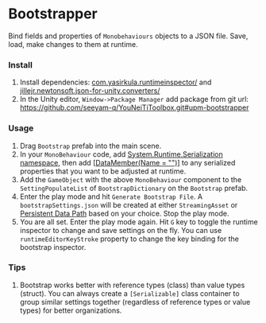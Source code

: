# Bootstrapper 

Bind fields and properties of `Monobehaviours` objects to a JSON file. Save, load, make changes to them at runtime.

### Install
1. Install dependencies: [com.yasirkula.runtimeinspector/](https://openupm.com/packages/com.yasirkula.runtimeinspector/) and [jillejr.newtonsoft.json-for-unity.converters/](https://openupm.com/packages/jillejr.newtonsoft.json-for-unity.converters/)
1. In the Unity editor, `Window->Package Manager` add package from git url: https://github.com/seeyam-q/YouNeiTiToolbox.git#upm-bootstrapper

### Usage

1. Drag `Bootstrap` prefab into the main scene.
2. In your `MonoBehaviour` code, add [System.Runtime.Serialization namespace](https://docs.microsoft.com/en-us/dotnet/api/system.runtime.serialization?view=net-5.0), then add [[DataMember(Name = "")\]](https://docs.microsoft.com/en-us/dotnet/api/system.runtime.serialization.datamemberattribute?view=net-5.0) to any serialized properties that you want to be adjusted at runtime.
3. Add the `GameObject` with the above `MonoBehaviour` component to the `SettingPopulateList` of `BootstrapDictionary` on the `Bootstrap` prefab.
4. Enter the play mode and hit `Generate Bootstrap File`. A `bootstrapSettings.json` will be created at either `StreamingAsset` or [Persistent Data Path](https://docs.unity3d.com/ScriptReference/Application-persistentDataPath.html) based on your choice. Stop the play mode.
5. You are all set. Enter the play mode again. Hit `G` key to toggle the runtime inspector to change and save settings on the fly. You can use `runtimeEditorKeyStroke` property to change the key binding for the bootstrap inspector.

### Tips

1. Bootstrap works better with reference types (class) than value types (struct). You can always create a `[Serializable]` class container to group similar settings together (regardless of reference types or value types) for better organizations.